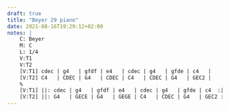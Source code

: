 ```yaml
---
draft: true
title: "Beyer 29 piano"
date: 2021-08-16T19:29:12+02:00
notes: |
    C: Beyer
    M: C
    L: 1/4
    V:T1
    V:T2
    [V:T1] cdec | g4   | gfdf | e4   | cdec | g4   | gfde | c4   |
    [V:T2] C4   | CDEC | G4   | CDEC | C4   | CDEC | G4   | GEC2 |
    %
    [V:T1] ||: cdec | g4   | gfdf | e4   | cdec | g4   | gfde | c4  :||
    [V:T2] ||: G4   | GECE | G4   | GEGE | C4   | CDEC | G4   | GEC2 :||
---
```

